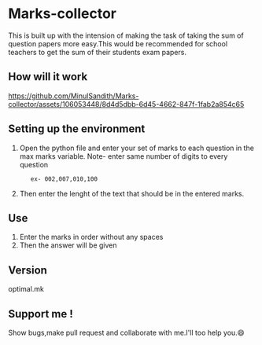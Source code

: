 # Marks-collector
This is built up with the intension of making the task of taking the sum of question papers more easy.This would be recommended for school teachers to get the sum of their students exam papers.
## How will it work



https://github.com/MinulSandith/Marks-collector/assets/106053448/8d4d5dbb-6d45-4662-847f-1fab2a854c65



## Setting up the environment
1. Open the python file and enter your set of marks to each question in the max marks variable.
Note- enter same number of digits to every question

          ex- 002,007,010,100

2. Then enter the lenght of the text that should be in the entered marks.

## Use 
1. Enter the marks in order without any spaces
2. Then the answer will be given

## Version
optimal.mk

## Support me !
Show bugs,make pull request and collaborate with me.I'll too help you.😄

